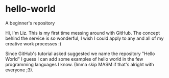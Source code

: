 # hello-world
A beginner's repository

Hi, I'm Liz. This is my first time messing around with GitHub. The concept behind the service is so wonderful, I wish I could
apply to any and all of my creative work processes :)

Since GitHub's tutorial asked suggested we name the repository "Hello World" I guess I can add some examples of hello world in the few
programming languages I know. (Imma skip MASM if that's alright with everyone ;3).

